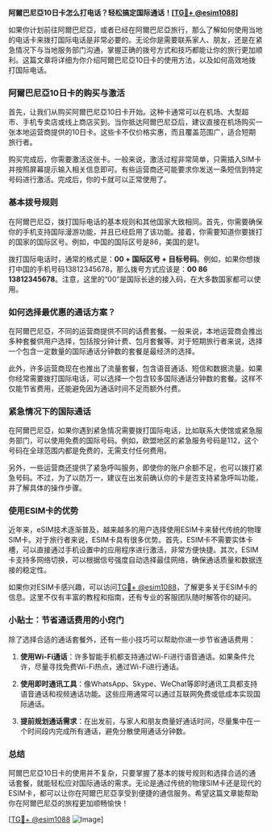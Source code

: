 **阿爾巴尼亞10日卡怎么打电话？轻松搞定国际通话！[[TG💪+ @esim1088](https://t.me/s/esim1088)]**

如果你计划前往阿爾巴尼亞，或者已经在阿爾巴尼亞旅行，那么了解如何使用当地的电话卡来拨打国际电话是非常必要的。无论你是需要联系家人、朋友，还是在紧急情况下与当地服务部门沟通，掌握正确的拨号方式和技巧都能让你的旅行更加顺利。这篇文章将详细为你介绍阿爾巴尼亞10日卡的使用方法，以及如何高效地拨打国际电话。

### 阿爾巴尼亞10日卡的购买与激活

首先，让我们从购买阿爾巴尼亞10日卡开始。这种卡通常可以在机场、大型超市、手机专卖店或线上商店买到。当你抵达阿爾巴尼亞后，建议直接在机场购买一张本地运营商提供的10日卡。这些卡不仅价格实惠，而且覆盖范围广，适合短期旅行者。

购买完成后，你需要激活这张卡。一般来说，激活过程非常简单，只需插入SIM卡并按照屏幕提示输入相关信息即可。有些运营商还可能要求你发送一条短信到特定号码进行激活。完成后，你的卡就可以正常使用了。

### 基本拨号规则

在阿爾巴尼亞，拨打国际电话的基本规则和其他国家大致相同。首先，你需要确保你的手机支持国际漫游功能，并且已经启用了该功能。接着，你需要知道你要拨打的国家的国际区号。例如，中国的国际区号是86，美国的是1。

拨打国际电话时，通常的格式是：**00 + 国际区号 + 目标号码**。例如，如果你想拨打中国的手机号码13812345678，那么拨号方式应该是：**00 86 13812345678**。注意，这里的“00”是国际长途的接入码，在大多数国家都可以使用。

### 如何选择最优惠的通话方案？

在阿爾巴尼亞，不同的运营商提供不同的话费套餐。一般来说，本地运营商会推出多种套餐供用户选择，包括按分钟计费、包月套餐等。对于短期旅行者来说，选择一个包含一定数量的国际通话分钟数的套餐是最经济的选择。

此外，许多运营商现在也推出了流量套餐，包含语音通话、短信和数据流量。如果你经常需要拨打国际电话，可以选择一个包含较多国际通话分钟数的套餐。这样不仅能节省费用，还能避免因为通话时间不足而额外付费。

### 紧急情况下的国际通话

在阿爾巴尼亞，如果你遇到紧急情况需要拨打国际电话，比如联系大使馆或紧急服务部门，可以使用免费的国际号码。例如，欧盟地区的紧急服务号码是112，这个号码在全球范围内都是免费的，无需支付任何费用。

另外，一些运营商还提供了紧急呼叫服务，即使你的账户余额不足，也可以拨打紧急号码。不过，为了以防万一，建议在出发前确认你的卡是否支持紧急呼叫功能，并了解具体的操作步骤。

### 使用ESIM卡的优势

近年来，eSIM技术逐渐普及，越来越多的用户选择使用ESIM卡来替代传统的物理SIM卡。对于旅行者来说，ESIM卡具有很多优势。首先，ESIM卡不需要实体卡槽，可以直接通过手机设置中的应用程序进行激活，非常方便快捷。其次，ESIM卡支持多网络切换，可以根据信号强度自动选择最佳网络，确保通话质量和数据连接的稳定性。

如果你对ESIM卡感兴趣，可以访问[TG💪+ @esim1088](https://t.me/s/esim1088)，了解更多关于ESIM卡的信息。这里不仅有丰富的教程和指南，还有专业的客服团队随时解答你的疑问。

### 小贴士：节省通话费用的小窍门

除了选择合适的通话套餐外，还有一些小技巧可以帮助你进一步节省通话费用：

1. **使用Wi-Fi通话**：许多智能手机都支持通过Wi-Fi进行语音通话。如果条件允许，尽量寻找免费Wi-Fi热点，通过Wi-Fi进行通话。
   
2. **使用即时通讯工具**：像WhatsApp、Skype、WeChat等即时通讯工具都支持语音通话和视频通话功能。这些应用通常可以通过互联网免费或低成本实现国际通话。

3. **提前规划通话需求**：在出发前，与家人和朋友商量好通话时间，尽量集中在一个时间段内完成所有通话，避免分散使用通话分钟数。

### 总结

阿爾巴尼亞10日卡的使用并不复杂，只要掌握了基本的拨号规则和选择合适的通话套餐，就能轻松应对国际通话的需求。无论是通过传统的物理SIM卡还是现代的ESIM卡，都可以让你在阿爾巴尼亞享受到便捷的通信服务。希望这篇文章能帮助你在阿爾巴尼亞的旅程更加顺畅愉快！

[[TG💪+ @esim1088](https://t.me/s/esim1088) ![Image](https://i.postimg.cc/4NQfJmqS/Snipaste-2025-05-13-00-14-12.png)]